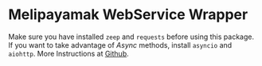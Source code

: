 # Melipayamak WebService Wrapper

Make sure you have installed `zeep` and `requests` before using this package.
If you want to take advantage of *Async* methods, install `asyncio` and `aiohttp`.
More Instructions at [Github](https://github.com/Melipayamak/melipayamak-python).